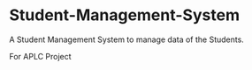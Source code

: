 # Student-Management-System

A Student Management System to manage data of the Students.

For APLC Project
